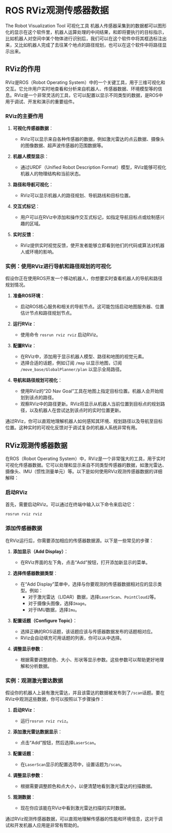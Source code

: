 # ROS RViz观测传感器数据

The Robot Visualization Tool  可视化工具 机器人传感器采集到的数据都可以图形化的显示在这个软件里，机器人运算处理的中间结果，和即将要执行的目标指示，比如机器人对空间中某个物体进行识别后，我们可以在这个软件中将其框选标注出来，又比如机器人完成了去往某个地点的路径规划，也可以在这个软件中将路径显示出来。

## RViz的作用

RViz是ROS（Robot Operating System）中的一个关键工具，用于三维可视化和交互。它允许用户实时地查看和分析来自机器人、传感器数据、环境模型等的信息。RViz是一个非常灵活的工具，它可以配置以显示不同类型的数据，是ROS中用于调试、开发和演示的重要组件。

### RViz的主要作用

1. **可视化传感器数据**：
   - RViz可以显示来自各种传感器的数据，例如激光雷达的点云数据、摄像头的图像数据、超声波传感器的范围数据等。

2. **机器人模型显示**：
   - 通过URDF（Unified Robot Description Format）模型，RViz能够可视化机器人的物理结构和当前状态。

3. **路径和导航可视化**：
   - RViz可以显示机器人的路径规划、导航路线和目标位置。

4. **交互式标记**：
   - 用户可以在RViz中添加和操作交互式标记，如指定导航目标点或绘制感兴趣的区域。

5. **实时反馈**：
   - RViz提供实时视觉反馈，使开发者能够立即看到他们的代码或算法对机器人或环境的影响。

### 实例：使用RViz进行导航和路径规划的可视化

假设你正在使用ROS开发一个移动机器人，你想要实时查看机器人的导航和路径规划情况。

1. **准备ROS环境**：
   - 启动ROS核心服务和相关的导航节点。这可能包括启动地图服务器、位置估计节点和路径规划节点。

2. **运行RViz**：
   - 使用命令 `rosrun rviz rviz` 启动RViz。

3. **配置RViz**：
   - 在RViz中，添加用于显示机器人模型、路径和地图的视觉元素。
   - 选择合适的话题，例如订阅 `/map` 以显示地图，订阅 `/move_base/GlobalPlanner/plan` 以显示全局路径。

4. **导航和路径规划可视化**：
   - 使用RViz的“2D Nav Goal”工具在地图上指定目标位置。机器人会开始规划到该点的路径。
   - 观察RViz中的路径更新。RViz将显示从机器人当前位置到目标点的规划路径，以及机器人在尝试达到该点时的实时位置更新。

通过RViz，你可以直观地理解机器人如何感知其环境、规划路径以及导航至目标位置。这种实时的可视化反馈对于调试复杂的机器人系统非常有用。



## RViz观测传感器数据

在ROS（Robot Operating System）中，RViz是一个非常强大的工具，用于实时可视化传感器数据。它可以处理和显示来自不同类型传感器的数据，如激光雷达、摄像头、IMU（惯性测量单元）等。以下是如何使用RViz观测传感器数据的详细解释：

### 启动RViz

首先，需要启动RViz。可以通过在终端中输入以下命令来启动它：

```sh
rosrun rviz rviz
```

### 添加传感器数据

在RViz运行后，你需要添加相应的传感器数据源。以下是一些常见的步骤：

1. **添加显示（Add Display）**：
   - 在RViz界面的左下角，点击“Add”按钮，打开添加新显示的菜单。

2. **选择传感器数据类型**：
   - 在“Add Display”菜单中，选择与你要观测的传感器数据相对应的显示类型。例如：
     - 对于激光雷达（LIDAR）数据，选择`LaserScan`、`PointCloud2`等。
     - 对于摄像头图像，选择`Image`。
     - 对于IMU数据，选择`Imu`。

3. **配置话题（Configure Topic）**：
   - 选择正确的ROS话题，该话题应该与传感器数据发布的话题相对应。
   - RViz会自动填充可用话题的列表，你可以从中选择。

4. **调整显示参数**：
   - 根据需要调整颜色、大小、形状等显示参数。这些参数可以帮助更好地理解和分析数据。

### 实例：观测激光雷达数据

假设你的机器人上装有激光雷达，并且该雷达的数据被发布到了`/scan`话题。要在RViz中观测这些数据，你可以按照以下步骤操作：

1. **启动RViz**：
   - 运行`rosrun rviz rviz`。

2. **添加激光雷达数据显示**：
   - 点击“Add”按钮，然后选择`LaserScan`。
   
3. **配置话题**：
   - 在`LaserScan`显示的配置选项中，设置话题为`/scan`。

4. **调整显示参数**：
   - 根据需要调整颜色和点大小，以便清楚地看到激光雷达的扫描数据。

5. **观测数据**：
   - 现在你应该能在RViz中看到激光雷达扫描的实时数据。

通过RViz观测传感器数据，可以直观地理解传感器的性能和环境信息，这对于调试和开发机器人应用是非常有帮助的。

